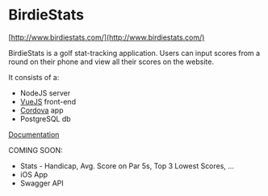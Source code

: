 # BirdieStats
[http://www.birdiestats.com/](http://www.birdiestats.com/)

BirdieStats is a golf stat-tracking application. Users can input scores from a round on their phone and view all their scores on the website.

It consists of a: 
* NodeJS server
* [VueJS](https://vuejs.org/) front-end
* [Cordova](https://github.com/MichaelViveros/BirdieStats/tree/master/mobile/BirdieStats) app
* PostgreSQL db

[Documentation](https://github.com/MichaelViveros/BirdieStats/tree/master/doc)

COMING SOON:
* Stats - Handicap, Avg. Score on Par 5s, Top 3 Lowest Scores, ... 
* iOS App
* Swagger API
